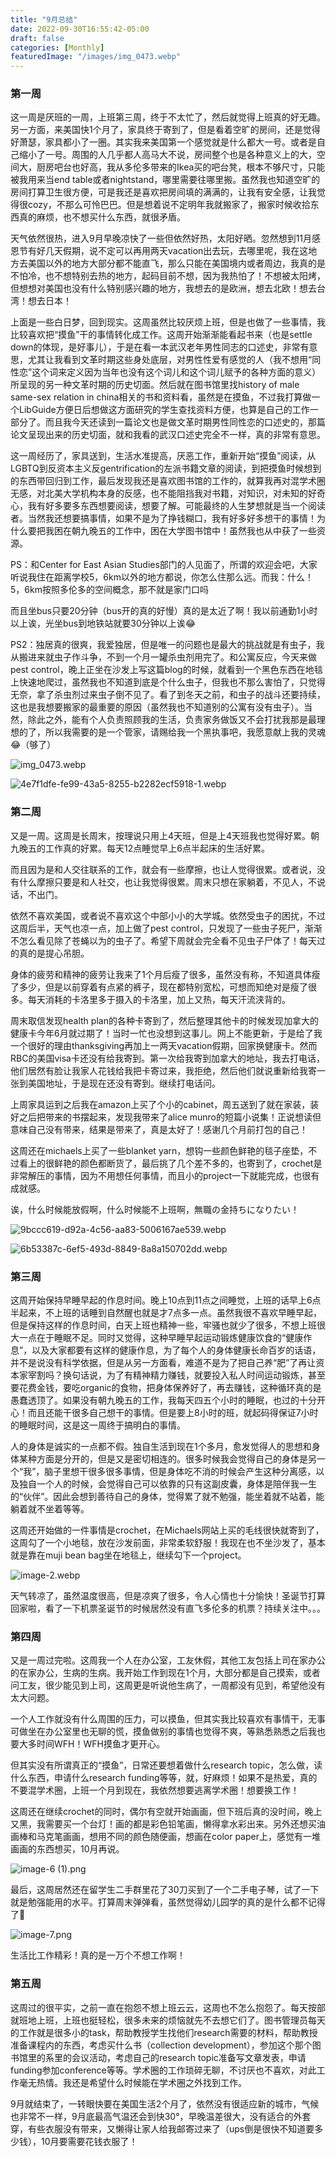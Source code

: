 ```yaml
---
title: "9月总结"
date: 2022-09-30T16:55:42-05:00
draft: false
categories: [Monthly]
featuredImage: "/images/img_0473.webp"
---
```


### 第一周

这一周是厌班的一周，上班第三周，终于不太忙了，然后就觉得上班真的好无趣。另一方面，来美国快1个月了，家具终于寄到了，但是看着空旷的房间，还是觉得好萧瑟，家具都小了一圈。其实我来美国第一个感觉就是什么都大一号。或者是自己缩小了一号。周围的人几乎都人高马大不说，房间整个也是各种意义上的大，空间大，厨房吧台也好高，我从多伦多带来的Ikea买的吧台凳，根本不够尺寸，只能被我用来当end table或者nightstand，哪里需要往哪里搬。虽然我也知道空旷的房间打算卫生很方便，可是我还是喜欢把房间填的满满的，让我有安全感，让我觉得很cozy，不那么可怜巴巴。但是想着说不定明年我就搬家了，搬家时候收拾东西真的麻烦，也不想买什么东西，就很矛盾。
<!--more-->
天气依然很热，进入9月早晚凉快了一些但依然好热，太阳好晒。忽然想到11月感恩节有好几天假期，说不定可以再用两天vacation出去玩，去哪里呢，我在这地方去美国以外的地方大部分都不能直飞，那么只能在美国境内或者周边，我真的是不怕冷，也不想特别去热的地方，起码目前不想，因为我热怕了！不想被太阳烤，但想想对美国也没有什么特别感兴趣的地方，我想去的是欧洲，想去北欧！想去台湾！想去日本！

上面是一些白日梦，回到现实。这周虽然比较厌烦上班，但是也做了一些事情，我比较喜欢把“摸鱼”干的事情转化成工作。这周开始渐渐能看起书来（也是settle down的体现，是好事儿），于是在看一本武汉老年男性同志的口述史，非常有意思，尤其让我看到文革时期这些身处底层，对男性性爱有感觉的人（我不想用“同性恋”这个词来定义因为当年也没有这个词儿和这个词儿赋予的各种方面的意义）所呈现的另一种文革时期的历史切面。然后就在图书馆里找history of male same-sex relation in china相关的书和资料看，虽然是在摸鱼，不过我打算做一个LibGuide方便日后想做这方面研究的学生查找资料方便，也算是自己的工作一部分了。而且我今天还读到一篇论文也是做文革时期男性同性恋的口述史的，那篇论文呈现出来的历史切面，就和我看的武汉口述史完全不一样，真的非常有意思。

这一周经历了，家具送到，生活水准提高，厌恶工作，重新开始“摸鱼”阅读，从LGBTQ到反资本主义反gentrification的左派书籍文章的阅读，到把摸鱼时候想到的东西带回归到工作，最后发现我还是喜欢图书馆的工作的，就算我再对混学术圈无感，对北美大学机构本身的反感，也不能阻挡我对书籍，对知识，对未知的好奇心，我有好多要多东西想要阅读，想要了解。可能最终的人生梦想就是当一个阅读者。当然我还想要搞事情，如果不是为了挣钱糊口，我有好多好多想干的事情！为什么要把我困在朝九晚五的工作中，困在大学图书馆中！虽然我也从中获了一些资源。

PS：和Center for East Asian Studies部门的人见面了，所谓的欢迎会吧，大家听说我住在距离学校5，6km以外的地方都说，你怎么住那么远。而我：什么！5，6km按照多伦多的空间概念，那不就是家门口吗

而且坐bus只要20分钟（bus开的真的好慢）真的是太近了啊！我以前通勤1小时以上诶，光坐bus到地铁站就要30分钟以上诶😂

PS2：独居真的很爽，我爱独居，但是唯一的问题也是最大的挑战就是有虫子，我从搬进来就虫子作斗争，不到一个月一罐杀虫剂用完了。和公寓反应，今天来做pest control，晚上正坐在沙发上写这篇blog的时候，就看到一个黑色东西在地毯上快速地爬过，虽然我也不知道到底是个什么虫子，但我也不那么害怕了，只觉得无奈，拿了杀虫剂过来虫子倒不见了。看了到冬天之前，和虫子的战斗还要持续，这也是我想要搬家的最重要的原因（虽然我也不知道别的公寓有没有虫子）。当然，除此之外，能有个人负责照顾我的生活，负责家务做饭又不会打扰我那是最理想的了，所以我需要的是一个管家，请赐给我一个黑执事吧，我愿意献上我的灵魂😂（够了）

![img_0473.webp](/images/img_0473.webp)

![4e7f1dfe-fe99-43a5-8255-b2282ecf5918-1.webp](/images/4e7f1dfe-fe99-43a5-8255-b2282ecf5918-1.webp)

### 第二周

又是一周。这周是长周末，按理说只用上4天班，但是上4天班我也觉得好累。朝九晚五的工作真的好累。每天12点睡觉早上6点半起床的生活好累。

而且因为是和人交往联系的工作，就会有一些摩擦，也让人觉得很累。或者说，没有什么摩擦只要是和人社交，也让我觉得很累。周末只想在家躺着，不见人，不说话，不出门。

依然不喜欢美国，或者说不喜欢这个中部小小的大学城。依然受虫子的困扰，不过这周后半，天气也凉一点，加上做了pest control，只发现了一些虫子死尸，渐渐不怎么看见除了苍蝇以为的虫子了。希望下周就会完全看不见虫子尸体了！每天过的真的是提心吊胆。

身体的疲劳和精神的疲劳让我来了1个月后瘦了很多，虽然没有称，不知道具体瘦了多少，但是以前穿着有点紧的裤子，现在都特别宽松，可想而知绝对是瘦了很多。每天消耗的卡洛里多于摄入的卡洛里，加上又热，每天汗流浃背的。

周末取信发现health plan的各种卡寄到了，然后整理其他卡的时候发现加拿大的健康卡今年6月就过期了！当时一忙也没想到这事儿。网上不能更新，于是给了我一个很好的理由thanksgiving再加上一两天vacation假期，回家换健康卡。然而RBC的美国visa卡还没有给我寄到。第一次给我寄到加拿大的地址，我去打电话，他们居然有脸让我家人花钱给我把卡寄过来，我拒绝，然后他们就说重新给我寄一张到美国地址，于是现在还没有寄到。继续打电话问。

上周家具运到之后我在amazon上买了个小的cabinet，周五送到了就在家装，装好之后把带来的书摆起来，发现我带来了alice munro的短篇小说集！正说想读但意味自己没有带来，结果是带来了，真是太好了！感谢几个月前打包的自己！

这周还在michaels上买了一些blanket yarn，想钩一些颜色鲜艳的毯子座垫，不过看上的很鲜艳的颜色都断货了，最后挑了几个差不多的，也寄到了，crochet是非常解压的事情，因为不用想任何事情，而且小的project一下就能完成，也很有成就感。

诶，什么时候能放假啊，什么时候能不上班啊，無職の金持ちになりたい！

![9bccc619-d92a-4c56-aa83-5006167ae539.webp](/images/9bccc619-d92a-4c56-aa83-5006167ae539.webp)

![6b53387c-6ef5-493d-8849-8a8a150702dd.webp](/images/6b53387c-6ef5-493d-8849-8a8a150702dd.webp)

### 第三周

这周开始保持早睡早起的作息时间。晚上10点到11点之间睡觉，上班的话早上6点半起来，不上班的话睡到自然醒也就是才7点多一点。虽然我很不喜欢早睡早起，但是保持这样的作息时间，白天上班也精神一些，牢骚也就少了很多，不想上班很大一点在于睡眠不足。同时又觉得，这种早睡早起运动锻炼健康饮食的“健康作息”，以及大家都要有这样的健康作息，为了每个人的身体健康长命百岁的话语，并不是说没有科学依据，但是从另一方面看，难道不是为了把自己养“肥”了再让资本家宰割吗？换句话说，为了有精神精力赚钱，就要投入私人时间运动锻炼，甚至要花费金钱，要吃organic的食物，把身体保养好了，再去赚钱，这种循环真的是愚蠢透顶了。如果没有朝九晚五的工作，我每天四五个小时的睡眠，也过的十分开心！而且还能干很多自己想干的事情。但是要上8小时的班，就起码得保证7小时的睡眠时间，这是这一周终于搞明白的事情。

人的身体是诚实的一点都不假。独自生活到现在1个多月，愈发觉得人的思想和身体某种方面是分开的，但是又是密切相连的。很多时候我会觉得自己的身体是另一个“我”，脑子里想干很多很多事情，但是身体吃不消的时候会产生这种分离感，以及独自一个人的时候，会觉得自己可以依靠的只有这副皮囊，身体是陪伴我一生的“伙伴”。因此会想到善待自己的身体，觉得累了就不勉强，能坐着就不站着，能躺着就不坐着等等。

这周还开始做的一件事情是crochet，在Michaels网站上买的毛线很快就寄到了，这周勾了一个小地毯，放在沙发前面，非常柔软舒服！我现在也不坐沙发了，基本就是靠在muji bean bag坐在地毯上，继续勾下一个project。

![image-2.webp](/images/image-2.webp)

天气转凉了，虽然温度很高，但是凉爽了很多，令人心情也十分愉快！圣诞节打算回家啦，看了一下机票圣诞节的时候居然没有直飞多伦多的机票？持续关注中。。。

### 第四周

又是一周过完啦。这周我一个人在办公室，工友休假，其他工友包括上司在家办公的在家办公，生病的生病。我开始工作到现在1个月，大部分都是自己摸索，或者问工友，很少能见到上司，这周更是听说他生病了，一周都没有见到，希望他没有太大问题。

一个人工作就没有什么周围的压力，可以摸鱼，但其实我比较喜欢有事情干，无事可做坐在办公室里也无聊的慌，摸鱼做别的事情也觉得不爽，等熟悉熟悉之后我也要大多时间WFH！WFH摸鱼才更开心。

但其实没有所谓真正的“摸鱼”，日常还要想着做什么research topic，怎么做，读什么东西，申请什么research funding等等，就，好麻烦！如果不是热爱，真的不要混学术圈，上班一个月到现在，我依然想要逃离学术圈！想要换工作！

这周还在继续crochet的同时，偶尔有空就开始画画，但下班后真的没时间，晚上又黑，我需要买一个台灯！画的都是彩色铅笔画，懒得拿水彩出来。另外还想买油画棒和马克笔画画，想用不同的颜色随便画，想画在color paper上，感觉有一堆画画的东西想买，10月再说。

![image-6 (1).png](/images/image-6_(1).png)

最后，这周居然还在留学生二手群里花了30刀买到了一个二手电子琴，试了一下就是勉强能用的水平。打算周末弹弹看，虽然觉得幼儿园学的真的是什么都不记得了🤣

![image-7.png](/images/image-7.png)

生活比工作精彩！真的是一万个不想工作啊！

### 第五周

这周过的很平实，之前一直在抱怨不想上班云云，这周也不怎么抱怨了。每天按部就班地上班，上班也挺轻松，很多未来的烦恼就先不去想它们了。图书管理员每天的工作就是很多小的task，帮助教授学生找他们research需要的材料，帮助教授准备课程内的东西，考虑买什么书（collection development），参加这个那个图书馆里的系里的会议活动，考虑自己的research topic准备写文章发表，申请funding参加conference等等。学术圈的工作琐碎无聊，不讨厌也不喜欢，对此工作毫无热情。我还是希望什么时候能在学术圈之外找到工作。

9月就结束了，一转眼快要在美国生活2个月了，依然没有很适应新的城市，气候也非常不一样，9月底最高气温还会到快30°，早晚温差很大，没有适合的外套穿，有些衣服没有带来，又懒得让家人给我邮寄过来了（ups倒是很快不知道要多少钱），10月要需要花钱衣服了！
